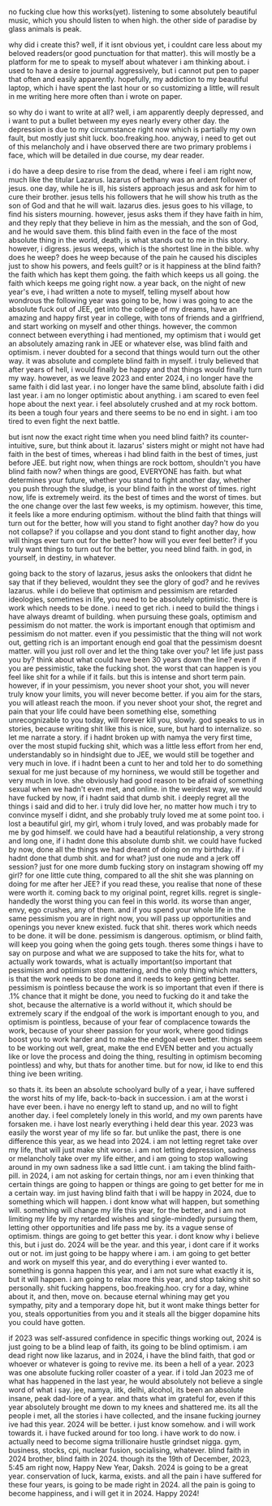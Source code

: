 
no fucking clue how this works(yet). listening to some absolutely beautiful music, which you should listen to when high. the other side of paradise by glass animals is peak.

why did i create this? well, if it isnt obvious yet, i couldnt care less about my beloved readers(or good punctuation for that matter). this will mostly be a platform for me to speak to myself about whatever i am thinking about. i used to have a desire to journal aggressively, but i cannot put pen to paper that often and easily apparently. hopefully, my addiction to my beautiful laptop, which i have spent the last hour or so customizing a little, will result in me writing here more often than i wrote on paper.

so why do i want to write at all? well, i am apparently deeply depressed, and i want to put a bullet between my eyes nearly every other day. the depression is due to my circumstance right now which is partially my own fault, but mostly just shit luck. boo.freaking.hoo. anyway, i need to get out of this melancholy and i have observed there are two primary problems i face, which will be detailed in due course, my dear reader. 

i do have a deep desire to rise from the dead, where i feel i am right now, much like the titular Lazarus. lazarus of bethany was an ardent follower of jesus. one day, while he is ill, his sisters approach jesus and ask for him to cure their brother. jesus tells his followers that he will show his truth as the son of God and that he will wait. lazarus dies. jesus goes to his village, to find his sisters mourning. however, jesus asks them if they have faith in him, and they reply that they believe in him as the messiah, and the son of God, and he would save them. this blind faith even in the face of the most absolute thing in the world, death, is what stands out to me in this story. however, i digress. jesus weeps, which is the shortest line in the bible. why does he weep? does he weep because of the pain he caused his disciples just to show his powers, and feels guilt? or is it happiness at the blind faith? the faith which has kept them going. the faith which keeps us all going. the faith which keeps me going right now. a year back, on the night of new year's eve, i had written a note to myself, telling myself about how wondrous the following year was going to be, how i was going to ace the absolute fuck out of JEE, get into the college of my dreams, have an amazing and happy first year in college, with tons of friends and a girlfriend, and start working on myself and other things. however, the common connect between everything i had mentioned, my optimism that i would get an absolutely amazing rank in JEE or whatever else, was blind faith and optimism. i never doubted for a second that things would turn out the other way. it was absolute and complete blind faith in myself. i truly believed that after years of hell, i would finally be happy and that things would finally turn my way. however, as we leave 2023 and enter 2024, i no longer have the same faith i did last year. i no longer have the same blind, absolute faith i did last year. i am no longer optimistic about anything. i am scared to even feel hope about the next year. i feel absolutely crushed and at my rock bottom. its been a tough four years and there seems to be no end in sight. i am too tired to even fight the next battle. 

but isnt now the exact right time when you need blind faith? its counter-intuitive, sure, but think about it. lazarus' sisters might or might not have had faith in the best of times, whereas i had blind faith in the best of times, just before JEE. but right now, when things are rock bottom, shouldn't you have blind faith now? when things are good, EVERYONE has faith. but what determines your future, whether you stand to fight another day, whether you push through the sludge, is your blind faith in the worst of times. right now, life is extremely weird. its the best of times and the worst of times. but the one change over the last few weeks, is my optimism. however, this time, it feels like a more enduring optimism. without the blind faith that things will turn out for the better, how will you stand to fight another day? how do you not collapse? if you collapse and you dont stand to fight another day, how will things ever turn out for the better? how will you ever feel better? if you truly want things to turn out for the better, you need blind faith. in god, in yourself, in destiny, in whatever. 

going back to the story of lazarus, jesus asks the onlookers that didnt he say that if they believed, wouldnt they see the glory of god? and he revives lazarus. while i do believe that optimism and pessimism are retarded ideologies, sometimes in life, you need to be absolutely optimistic. there is work which needs to be done. i need to get rich. i need to build the things i have always dreamt of building. when pursuing these goals, optimism and pessimism do not matter. the work is important enough that optimism and pessimism do not matter. even if you pessimistic that the thing will not work out, getting rich is an important enough end goal that the pessimism doesnt matter. will you just roll over and let the thing take over you? let life just pass you by? think about what could have been 30 years down the line? even if you are pessimistic, take the fucking shot. the worst that can happen is you feel like shit for a while if it fails. but this is intense and short term pain. however, if in your pessimism, you never shoot your shot, you will never truly know your limits, you will never become better. if you aim for the stars, you will atleast reach the moon. if you never shoot your shot, the regret and pain that your life could have been something else, something unrecognizable to you today, will forever kill you, slowly. god speaks to us in stories, because writing shit like this is nice, sure, but hard to internalize. so let me narrate a story. if i hadnt broken up with namya the very first time, over the most stupid fucking shit, which was a little less effort from her end, understandably so in hindsight due to JEE, we would still be together and very much in love. if i hadnt been a cunt to her and told her to do something sexual for me just because of my horniness, we would still be together and very much in love. she obviously had good reason to be afraid of something sexual when we hadn't even met, and online. in the weirdest way, we would have fucked by now, if i hadnt said that dumb shit. i deeply regret all the things i said and did to her. i truly did love her, no matter how much i try to convince myself i didnt, and she probably truly loved me at some point too. i lost a beautiful girl, my girl, whom i truly loved, and was probably made for me by god himself. we could have had a beautiful relationship, a very strong and long one, if i hadnt done this absolute dumb shit. we could have fucked by now, done all the things we had dreamt of doing on my birthday. if i hadnt done that dumb shit. and for what? just one nude and a jerk off session? just for one more dumb fucking story on instagram showing off my girl? for one little cute thing, compared to all the shit she was planning on doing for me after her JEE? if you read these, you realise that none of these were worth it. coming back to my original point, regret kills. regret is single-handedly the worst thing you can feel in this world. its worse than anger, envy, ego crushes, any of them. and if you spend your whole life in the same pessimism you are in right now, you will pass up opportunities and openings you never knew existed. fuck that shit. theres work which needs to be done. it will be done. pessimism is dangerous. optimism, or blind faith, will keep you going when the going gets tough. theres some things i have to say on purpose and what we are supposed to take the hits for, what to actually work towards, what is actually important(so important that pessimism and optimism stop mattering, and the only thing which matters, is that the work needs to be done and it needs to keep getting better. pessimism is pointless because the work is so important that even if there is .1% chance that it might be done, you need to fucking do it and take the shot, because the alternative is a world without it, which should be extremely scary if the endgoal of the work is important enough to you, and optimism is pointless, because of your fear of complacence towards the work, because of your sheer passion for your work, where good tidings boost you to work harder and to make the endgoal even better. things seem to be working out well, great, make the end EVEN better and you actually like or love the process and doing the thing, resulting in optimism becoming pointless) and why, but thats for another time. but for now, id like to end this thing ive been writing.

so thats it. its been an absolute schoolyard bully of a year, i have suffered the worst hits of my life, back-to-back in succession. i am at the worst i have ever been. i have no energy left to stand up, and no will to fight another day. i feel completely lonely in this world, and my own parents have forsaken me. i have lost nearly everything i held dear this year. 2023 was easily the worst year of my life so far. but unlike the past, there is one difference this year, as we head into 2024. i am not letting regret take over my life, that will just make shit worse. i am not letting depression, sadness or melancholy take over my life either, and i am going to stop wallowing around in my own sadness like a sad little cunt. i am taking the blind faith-pill. in 2024, i am not asking for certain things, nor am i even thinking that certain things are going to happen or things are going to get better for me in a certain way. im just having blind faith that i will be happy in 2024, due to something which will happen. i dont know what will happen, but something will. something will change my life this year, for the better, and i am not limiting my life by my retarded wishes and single-mindedly pursuing them, letting other opportunities and life pass me by. its a vague sense of optimism. things are going to get better this year. i dont know why i believe this, but i just do. 2024 will be the year. and this year, i dont care if it works out or not. im just going to be happy where i am. i am going to get better and work on myself this year, and do everything i ever wanted to. something is gonna happen this year, and i am not sure what exactly it is, but it will happen. i am going to relax more this year, and stop taking shit so personally. shit fucking happens, boo.freaking.hoo. cry for a day, whine about it, and then, move on. because eternal whining may get you sympathy, pity and a temporary dope hit, but it wont make things better for you, steals opportunities from you and it steals all the bigger dopamine hits you could have gotten.

if 2023 was self-assured confidence in specific things working out, 2024 is just going to be a blind leap of faith, its going to be blind optimism. i am dead right now like lazarus, and in 2024, i have the blind faith, that god or whoever or whatever is going to revive me. its been a hell of a year. 2023 was one absolute fucking roller coaster of a year. if i told Jan 2023 me of what has happened in the last year, he would absolutely not believe a single word of what i say. jee, namya, iitk, delhi, alcohol, its been an absolute insane, peak dad-lore of a year. and thats what im grateful for, even if this year absolutely brought me down to my knees and shattered me. its all the people i met, all the stories i have collected, and the insane fucking journey ive had this year. 2024 will be better. i just know somehow. and i will work towards it. i have fucked around for too long. i have work to do now. i actually need to become sigma trillionaire hustle grindset nigga. gym, business, stocks, cpi, nuclear fusion, socialising, whatever. blind faith in 2024 brother, blind faith in 2024. though its the 19th of December, 2023, 5:45 am right now, Happy New Year, Daksh. 2024 is going to be a great year. conservation of luck, karma, exists. and all the pain i have suffered for these four years, is going to be made right in 2024. all the pain is going to become happiness, and i will get it in 2024. Happy 2024!
